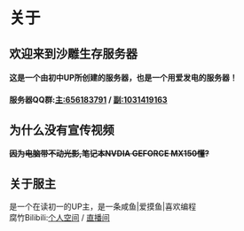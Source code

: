 # 关于

## **欢迎来到沙雕生存服务器**

#### 这是一个由初中UP所创建的服务器，也是一个用爱发电的服务器！

#### 服务器QQ群:[主:656183791](https://jq.qq.com/?_wv=1027&k=3aKLVfAq) / [副:1031419163](https://jq.qq.com/?_wv=1027&k=x539iCsR)

## 为什么没有宣传视频

~~**因为电脑带不动光影,笔记本NVDIA GEFORCE MX150懂?**~~

## 关于服主

是一个在读初一的UP主，是一条咸鱼\|爱摸鱼\|喜欢编程  
腐竹Bilibili:[个人空间](https://space.bilibili.com/387390858) / [直播间](https://live.bilibili.com/21506619)

